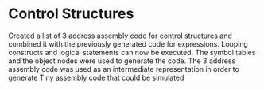 # Control Structures
Created a list of 3 address assembly code for control structures and combined it with the previously generated code for expressions. Looping constructs and logical statements can now be executed. The symbol tables and the object nodes were used to generate the code. The 3 address assembly code was used as an intermediate representation in order to generate Tiny assembly code that could be simulated
 
